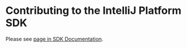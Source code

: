<!-- Copyright 2000-2020 JetBrains s.r.o. and other contributors. Use of this source code is governed by the Apache 2.0 license that can be found in the LICENSE file. -->

# Contributing to the IntelliJ Platform SDK

Please see [page in SDK Documentation](https://plugins.jetbrains.com/docs/intellij/intellij-sdk-docs-original-contributing.html).
